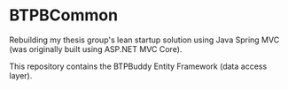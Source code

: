 # BTPBCommon

Rebuilding my thesis group's lean startup solution using Java Spring MVC (was originally built using ASP.NET MVC Core).

This repository contains the BTPBuddy Entity Framework (data access layer).
